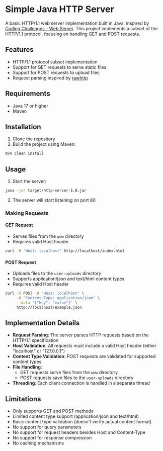 # Simple Java HTTP Server

A basic HTTP/1.1 web server implementation built in Java, inspired by [Coding Challenges - Web Server](https://codingchallenges.fyi/challenges/challenge-webserver). This project implements a subset of the HTTP/1.1 protocol, focusing on handling GET and POST requests.

## Features

- HTTP/1.1 protocol subset implementation
- Support for GET requests to serve static files
- Support for POST requests to upload files
- Request parsing inspired by [rawhttp](https://github.com/renatoathaydes/rawhttp)

## Requirements

- Java 17 or higher
- Maven

## Installation

1. Clone the repository
2. Build the project using Maven:
```bash
mvn clean install
```

## Usage

1. Start the server:
```bash
java -jar target/http-server-1.0.jar
```

2. The server will start listening on port 80

### Making Requests

#### GET Request
- Serves files from the `www` directory
- Requires valid Host header
```bash
curl -H "Host: localhost" http://localhost/index.html
```

#### POST Request
- Uploads files to the `user-uploads` directory
- Supports application/json and text/html content types
- Requires valid Host header
```bash
curl -X POST -H "Host: localhost" \
     -H "Content-Type: application/json" \
     --data '{"key": "value"}' \
     http://localhost/example.json
```

## Implementation Details

- **Request Parsing**: The server parses HTTP requests based on the HTTP/1.1 specification
- **Host Validation**: All requests must include a valid Host header (either "localhost" or "127.0.0.1")
- **Content Type Validation**: POST requests are validated for supported content types
- **File Handling**:
    - GET requests serve files from the `www` directory
    - POST requests save files to the `user-uploads` directory
- **Threading**: Each client connection is handled in a separate thread

## Limitations

- Only supports GET and POST methods
- Limited content type support (application/json and text/html)
- Basic content type validation (doesn't verify actual content format)
- No support for query parameters
- No support for request headers besides Host and Content-Type
- No support for response compression
- No caching mechanisms
